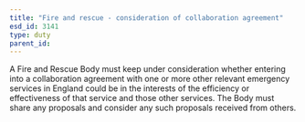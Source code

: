 ```yaml
---
title: "Fire and rescue - consideration of collaboration agreement"
esd_id: 3141
type: duty
parent_id:  
---
```


A Fire and Rescue Body must keep under consideration whether entering into a collaboration agreement with one or more other relevant emergency services in England could be in the interests of the efficiency or effectiveness of that service and those other services. The Body must share any proposals and consider any such proposals received from others.


